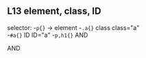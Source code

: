## L13 element, class, ID

selector: -`p{}`   -> element 
          -`.a{}`    class      class="a"  
          -`#a{}`    ID         ID="a" 
          -`p,h1{}`   AND        <p> AND <h1>

